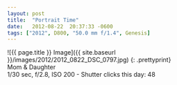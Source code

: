 ```yaml
---
layout: post
title:  "Portrait Time"
date:   2012-08-22  20:37:33 -0600
tags: ["2012", D800, "50.0 mm f/1.4", Genesis]
---
```

![{{ page.title }} Image]({{ site.baseurl }}/images/2012/2012_0822_DSC_0797.jpg)
{: .prettyprint}  
Mom & Daughter  
1/30 sec, f/2.8, ISO 200 - Shutter clicks this day: 48